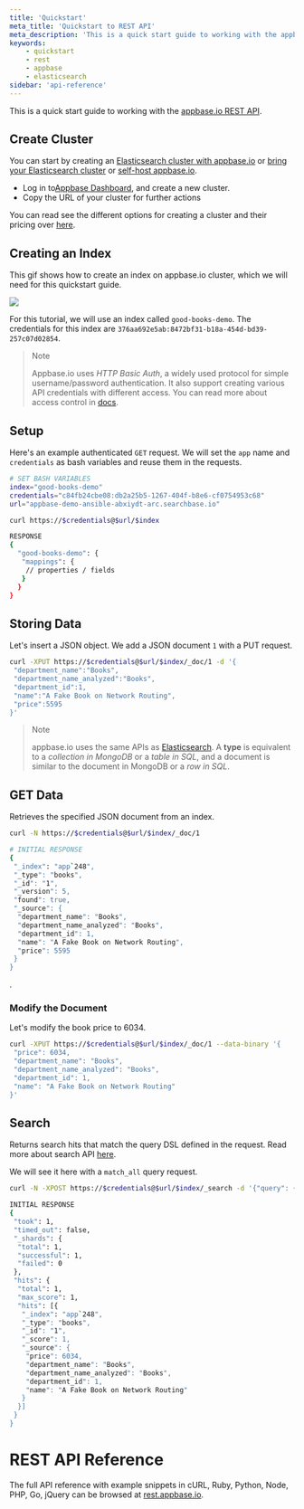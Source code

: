 ```yaml
---
title: 'Quickstart'
meta_title: 'Quickstart to REST API'
meta_description: 'This is a quick start guide to working with the appbase.io REST API.'
keywords:
    - quickstart
    - rest
    - appbase
    - elasticsearch
sidebar: 'api-reference'
---
```


This is a quick start guide to working with the [appbase.io REST API](https://rest.appbase.io).

## Create Cluster

You can start by creating an [Elasticsearch cluster with appbase.io](/docs/hosting/clusters/) or [bring your Elasticsearch cluster](/docs/hosting/byoc/) or [self-host appbase.io](https://docs.appbase.io/docs/hosting/byoc/#quickstart-recipes).

-   Log in to[Appbase Dashboard](https://dashboard.appbase.io), and create a new cluster.
-   Copy the URL of your cluster for further actions

You can read see the different options for creating a cluster and their pricing over [here](https://appbase.io/pricing/).

## Creating an Index

This gif shows how to create an index on appbase.io cluster, which we will need for this quickstart guide.

![](https://www.dropbox.com/s/qa5nazj2ajaskr6/wky0vrsPPB.gif?raw=1)

For this tutorial, we will use an index called `good-books-demo`. The credentials for this index are `376aa692e5ab:8472bf31-b18a-454d-bd39-257c07d02854`.

> Note <i class="fa fa-info-circle"></i>
>
> Appbase.io uses _HTTP Basic Auth_, a widely used protocol for simple username/password authentication. It also support creating various API credentials with different access. You can read more about access control in [docs](/docs/security/credentials/).

## Setup

Here's an example authenticated `GET` request. We will set the `app` name and `credentials` as bash variables and reuse them in the requests.

```bash
# SET BASH VARIABLES
index="good-books-demo"
credentials="c84fb24cbe08:db2a25b5-1267-404f-b8e6-cf0754953c68"
url="appbase-demo-ansible-abxiydt-arc.searchbase.io"

curl https://$credentials@$url/$index

RESPONSE
{
  "good-books-demo": {
   "mappings": {
    // properties / fields
   }
  }
}
```

## Storing Data

Let's insert a JSON object. We add a JSON document `1` with a PUT request.

```bash
curl -XPUT https://$credentials@$url/$index/_doc/1 -d '{
 "department_name":"Books",
 "department_name_analyzed":"Books",
 "department_id":1,
 "name":"A Fake Book on Network Routing",
 "price":5595
}'
```

> Note <i class="fa fa-info-circle"></i>
>
> appbase.io uses the same APIs as [Elasticsearch](https://www.elastic.co/products/elasticsearch). A **type** is equivalent to a _collection in MongoDB_ or a _table in SQL_, and a document is similar to the document in MongoDB or a _row in SQL_.

## GET Data

Retrieves the specified JSON document from an index.

```bash
curl -N https://$credentials@$url/$index/_doc/1

# INITIAL RESPONSE
{
 "_index": "app`248",
 "_type": "books",
 "_id": "1",
 "_version": 5,
 "found": true,
 "_source": {
  "department_name": "Books",
  "department_name_analyzed": "Books",
  "department_id": 1,
  "name": "A Fake Book on Network Routing",
  "price": 5595
 }
}
```

.

### Modify the Document

Let's modify the book price to 6034.

```bash
curl -XPUT https://$credentials@$url/$index/_doc/1 --data-binary '{
 "price": 6034,
 "department_name": "Books",
 "department_name_analyzed": "Books",
 "department_id": 1,
 "name": "A Fake Book on Network Routing"
}'
```

## Search

Returns search hits that match the query DSL defined in the request. Read more about search API [here](https://www.elastic.co/guide/en/elasticsearch/reference/current/search-search.html).

We will see it here with a `match_all` query request.

```bash
curl -N -XPOST https://$credentials@$url/$index/_search -d '{"query": {"match_all":{}}}'

INITIAL RESPONSE
{
 "took": 1,
 "timed_out": false,
 "_shards": {
  "total": 1,
  "successful": 1,
  "failed": 0
 },
 "hits": {
  "total": 1,
  "max_score": 1,
  "hits": [{
   "_index": "app`248",
   "_type": "books",
   "_id": "1",
   "_score": 1,
   "_source": {
    "price": 6034,
    "department_name": "Books",
    "department_name_analyzed": "Books",
    "department_id": 1,
    "name": "A Fake Book on Network Routing"
   }
  }]
 }
}
```

# REST API Reference

The full API reference with example snippets in cURL, Ruby, Python, Node, PHP, Go, jQuery can be browsed at [rest.appbase.io](https://rest.appbase.io).
